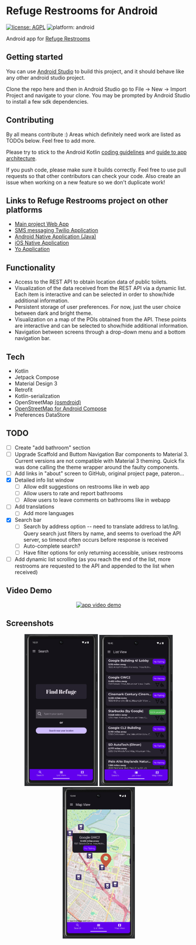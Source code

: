 # Refuge Restrooms for Android
[![license: AGPL](https://img.shields.io/badge/license-AGPL-lightgrey.svg)](https://raw.githubusercontent.com/Alejandro-Casanova/Refuge-Restrooms-Android/master/LICENSE)
![platform: android](https://img.shields.io/badge/platform-android-lightgrey.svg)
<!-- [![Travis CI Build Status](https://travis-ci.com/RefugeRestrooms/refugerestrooms-android.svg?branch=master)](https://travis-ci.com/RefugeRestrooms/refugerestrooms-android) -->

<!-- [![Play Store Badge](https://cloud.githubusercontent.com/assets/16610908/18124896/7be337b6-6f74-11e6-9814-79b9c2d53961.png)](https://play.google.com/store/apps/details?id=org.refugerestrooms) -->

Android app for [Refuge Restrooms](http://www.refugerestrooms.org/)

## Getting started
You can use [Android Studio](https://developer.android.com/studio/intro) to build this project, and it should behave like any other android studio project.

Clone the repo here and then in Android Studio go to File -> New -> Import Project and navigate to your clone. You may be prompted by Android Studio to install a few sdk dependencies.

## Contributing
By all means contribute :) Areas which definitely need work are listed as TODOs below. Feel free to add more.

Please try to stick to the Android Kotlin [coding guidelines](https://kotlinlang.org/docs/coding-conventions.html) and [guide to app architecture](https://developer.android.com/topic/architecture).

If you push code, please make sure it builds correctly. Feel free to use pull requests so that other contributors can check your code. Also create an issue when working on a new feature so we don't duplicate work!

## Links to Refuge Restrooms project on other platforms

- [Main project Web App](https://github.com/RefugeRestrooms/refugerestrooms)
- [SMS messaging Twilio Application](https://github.com/RefugeRestrooms/refugerest_sms)
- [Android Native Application (Java)](https://github.com/RefugeRestrooms/refugerestrooms-android)
- [iOS Native Application](https://github.com/RefugeRestrooms/refuge-ios)
- [Yo Application](https://github.com/raptortech-js/YoRestrooms)

## Functionality
- Access to the REST API to obtain location data of public toilets.
- Visualization of the data received from the REST API via a dynamic list. Each item is interactive and can be selected in order to show/hide additional information.
- Persistent storage of user preferences. For now, just the user choice between dark and bright theme.
- Visualization on a map of the POIs obtained from the API. These points are interactive and can be selected to show/hide additional information.
- Navigation between screens through a drop-down menu and a bottom navigation bar.  

## Tech

* Kotlin
* Jetpack Compose
* Material Design 3
* Retrofit
* Kotlin-serialization
* OpenStreetMap [(osmdroid)](https://github.com/osmdroid/osmdroid)
* [OpenStreetMap for Android Compose](https://utsmannn.github.io/osm-android-compose/)
* Preferences DataStore

## TODO
- [ ] Create "add bathroom" section
- [ ] Upgrade Scaffold and Buttom Navigation Bar components to Material 3. Current versions are not compatible with Material 3 theming. Quick fix was done calling the theme wrapper around the faulty components. 
- [ ] Add links in "about" screen to GitHub, original project page, pateron...
- [x] Detailed info list window
    - [ ] Allow edit suggestions on restrooms like in web app
    - [ ] Allow users to rate and report bathrooms
    - [ ] Allow users to leave comments on bathrooms like in webapp
- [ ] Add translations
    - [ ] Add more languages
- [x] Search bar
    - [ ] Search by address option -- need to translate address to lat/lng. Query search just filters by name, and seems to overload the API server, so timeout often occurs before response is received
    - [ ] Auto-complete search?
    - [ ] Have filter options for only returning accessible, unisex restrooms
- [ ] Add dynamic list scrolling (as you reach the end of the list, more restrooms are requested to the API and appended to the list when received)

## Video Demo
<!-- [![Watch the video](https://i.ytimg.com/an_webp/-619bC9_QJU/mqdefault_6s.webp?du=3000&sqp=CKDuv7MG&rs=AOn4CLDix6nQI7kYbEslxDmGQtnVQSJ8Jg)](https://youtu.be/-619bC9_QJU) -->

<p align="center">
    <a href="https://youtu.be/-619bC9_QJU" target="_blank" title="Go to video demo"><img alt="app video demo" src="https://i.ytimg.com/an_webp/-619bC9_QJU/mqdefault_6s.webp?du=3000&sqp=CKDuv7MG&rs=AOn4CLDix6nQI7kYbEslxDmGQtnVQSJ8Jg">
    </a>
</p>

## Screenshots
<p align="center">
    <img src="app/src/main/res/drawable-xxhdpi/Screenshots/screen1.png" alt="drawing" width="200"/>
    <img src="app/src/main/res/drawable-xxhdpi/Screenshots/screen2.png" alt="drawing" width="200"/>
    <img src="app/src/main/res/drawable-xxhdpi/Screenshots/screen3.png" alt="drawing" width="197"/>
</p>
